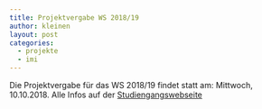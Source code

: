 ```yaml
---
title: Projektvergabe WS 2018/19
author: kleinen
layout: post
categories:
  - projekte
  - imi
---
```


Die Projektvergabe für das WS 2018/19 findet statt am: Mittwoch, 10.10.2018.
Alle Infos auf der [Studiengangswebseite](https://imi-bachelor.htw-berlin.de/studium/projekte/showtime-und-projekte-im-wintersemester-201819/)
